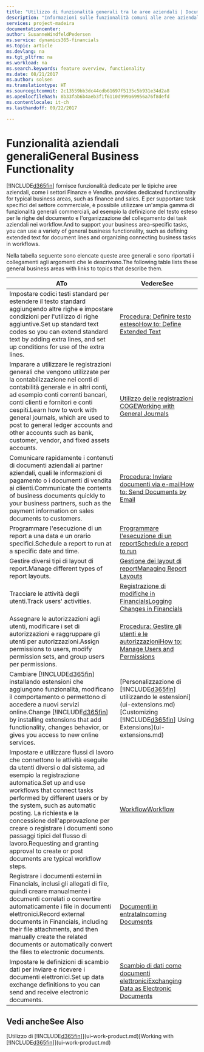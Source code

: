 ```yaml
---
title: "Utilizzo di funzionalità generali tra le aree aziendali | Documenti Microsoft"
description: "Informazioni sulle funzionalità comuni alle aree aziendali in Dynamics 365 for Financials."
services: project-madeira
documentationcenter: 
author: SusanneWindfeldPedersen
ms.service: dynamics365-financials
ms.topic: article
ms.devlang: na
ms.tgt_pltfrm: na
ms.workload: na
ms.search.keywords: feature overview, functionality
ms.date: 08/21/2017
ms.author: solsen
ms.translationtype: HT
ms.sourcegitcommit: 2c13559bb3dc44cdb61697f5135c5b931e34d2a8
ms.openlocfilehash: 8b33fab6b4aeb3f1f6110d999a69956a76f8defd
ms.contentlocale: it-ch
ms.lasthandoff: 09/22/2017

---
```

# <a name="general-business-functionality"></a><span data-ttu-id="215e7-103">Funzionalità aziendali generali</span><span class="sxs-lookup"><span data-stu-id="215e7-103">General Business Functionality</span></span>
[!INCLUDE[d365fin](includes/d365fin_md.md)]<span data-ttu-id="215e7-104"> fornisce funzionalità dedicate per le tipiche aree aziendali, come i settori Finanze e Vendite.</span><span class="sxs-lookup"><span data-stu-id="215e7-104"> provides dedicated functionality for typical business areas, such as finance and sales.</span></span> <span data-ttu-id="215e7-105">E per supportare task specifici del settore commerciale, è possibile utilizzare un'ampia gamma di funzionalità generali commerciali, ad esempio la definizione del testo esteso per le righe del documento e l'organizzazione del collegamento dei task aziendali nei workflow.</span><span class="sxs-lookup"><span data-stu-id="215e7-105">And to support your business area-specific tasks, you can use a variety of general business functionality, such as defining extended text for document lines and organizing connecting business tasks in workflows.</span></span>

<span data-ttu-id="215e7-106">Nella tabella seguente sono elencate queste aree generali e sono riportati i collegamenti agli argomenti che le descrivono.</span><span class="sxs-lookup"><span data-stu-id="215e7-106">The following table lists these general business areas with links to topics that describe them.</span></span>

| <span data-ttu-id="215e7-107">A</span><span class="sxs-lookup"><span data-stu-id="215e7-107">To</span></span> | <span data-ttu-id="215e7-108">Vedere</span><span class="sxs-lookup"><span data-stu-id="215e7-108">See</span></span> |
| --- | --- |
| <span data-ttu-id="215e7-109">Impostare codici testi standard per estendere il testo standard aggiungendo altre righe e impostare condizioni per l'utilizzo di righe aggiuntive.</span><span class="sxs-lookup"><span data-stu-id="215e7-109">Set up standard text codes so you can extend standard text by adding extra lines, and set up conditions for use of the extra lines.</span></span> |[<span data-ttu-id="215e7-110">Procedura: Definire testo esteso</span><span class="sxs-lookup"><span data-stu-id="215e7-110">How to: Define Extended Text</span></span>](ui-how-define-ext-text.md) |
| <span data-ttu-id="215e7-111">Imparare a utilizzare le registrazioni generali che vengono utilizzate per la contabilizzazione nei conti di contabilità generale e in altri conti, ad esempio conti correnti bancari, conti clienti e fornitori e conti cespiti.</span><span class="sxs-lookup"><span data-stu-id="215e7-111">Learn how to work with general journals, which are used to post to general ledger accounts and other accounts such as bank, customer, vendor, and fixed assets accounts.</span></span> |[<span data-ttu-id="215e7-112">Utilizzo delle registrazioni COGE</span><span class="sxs-lookup"><span data-stu-id="215e7-112">Working with General Journals</span></span>](ui-work-general-journals.md) |
| <span data-ttu-id="215e7-113">Comunicare rapidamente i contenuti di documenti aziendali ai partner aziendali, quali le informazioni di pagamento o i documenti di vendita ai clienti.</span><span class="sxs-lookup"><span data-stu-id="215e7-113">Communicate the contents of business documents quickly to your business partners, such as the payment information on sales documents to customers.</span></span> |[<span data-ttu-id="215e7-114">Procedura: Inviare documenti via e-mail</span><span class="sxs-lookup"><span data-stu-id="215e7-114">How to: Send Documents by Email</span></span>](ui-how-send-documents-email.md) |
| <span data-ttu-id="215e7-115">Programmare l'esecuzione di un report a una data e un orario specifici.</span><span class="sxs-lookup"><span data-stu-id="215e7-115">Schedule a report to run at a specific date and time.</span></span> |[<span data-ttu-id="215e7-116">Programmare l'esecuzione di un report</span><span class="sxs-lookup"><span data-stu-id="215e7-116">Schedule a report to run</span></span>](ui-work-report.md#ScheduleReport) |
| <span data-ttu-id="215e7-117">Gestire diversi tipi di layout di report.</span><span class="sxs-lookup"><span data-stu-id="215e7-117">Manage different types of report layouts.</span></span> |[<span data-ttu-id="215e7-118">Gestione dei layout di report</span><span class="sxs-lookup"><span data-stu-id="215e7-118">Managing Report Layouts</span></span>](ui-manage-report-layouts.md) |
| <span data-ttu-id="215e7-119">Tracciare le attività degli utenti.</span><span class="sxs-lookup"><span data-stu-id="215e7-119">Track users' activities.</span></span>|[<span data-ttu-id="215e7-120">Registrazione di modifiche in Financials</span><span class="sxs-lookup"><span data-stu-id="215e7-120">Logging Changes in Financials</span></span>](across-log-changes.md)|
|<span data-ttu-id="215e7-121">Assegnare le autorizzazioni agli utenti, modificare i set di autorizzazioni e raggruppare gli utenti per autorizzazioni.</span><span class="sxs-lookup"><span data-stu-id="215e7-121">Assign permissions to users, modify permission sets, and group users per permissions.</span></span>|[<span data-ttu-id="215e7-122">Procedura: Gestire gli utenti e le autorizzazioni</span><span class="sxs-lookup"><span data-stu-id="215e7-122">How to: Manage Users and Permissions</span></span>](ui-how-users-permissions.md)|
| <span data-ttu-id="215e7-123">Cambiare [!INCLUDE[d365fin](includes/d365fin_md.md)] installando estensioni che aggiungono funzionalità, modificano il comportamento o permettono di accedere a nuovi servizi online.</span><span class="sxs-lookup"><span data-stu-id="215e7-123">Change [!INCLUDE[d365fin](includes/d365fin_md.md)] by installing extensions that add functionality, changes behavior, or gives you access to new online services.</span></span> |<span data-ttu-id="215e7-124">[Personalizzazione di [!INCLUDE[d365fin](includes/d365fin_md.md)] utilizzando le estensioni](ui-extensions.md)</span><span class="sxs-lookup"><span data-stu-id="215e7-124">[Customizing [!INCLUDE[d365fin](includes/d365fin_md.md)] Using Extensions](ui-extensions.md)</span></span> |
|<span data-ttu-id="215e7-125">Impostare e utilizzare flussi di lavoro che connettono le attività eseguite da utenti diversi o dal sistema, ad esempio la registrazione automatica.</span><span class="sxs-lookup"><span data-stu-id="215e7-125">Set up and use workflows that connect tasks performed by different users or by the system, such as automatic posting.</span></span> <span data-ttu-id="215e7-126">La richiesta e la concessione dell'approvazione per creare o registrare i documenti sono passaggi tipici del flusso di lavoro.</span><span class="sxs-lookup"><span data-stu-id="215e7-126">Requesting and granting approval to create or post documents are typical workflow steps.</span></span>|[<span data-ttu-id="215e7-127">Workflow</span><span class="sxs-lookup"><span data-stu-id="215e7-127">Workflow</span></span>](across-workflow.md)|
|<span data-ttu-id="215e7-128">Registrare i documenti esterni in Financials, inclusi gli allegati di file, quindi creare manualmente i documenti correlati o convertire automaticamente i file in documenti elettronici.</span><span class="sxs-lookup"><span data-stu-id="215e7-128">Record external documents in Financials, including their file attachments, and then manually create the related documents or automatically convert the files to electronic documents.</span></span>|[<span data-ttu-id="215e7-129">Documenti in entrata</span><span class="sxs-lookup"><span data-stu-id="215e7-129">Incoming Documents</span></span>](across-income-documents.md)|
| <span data-ttu-id="215e7-130">Impostare le definizioni di scambio dati per inviare e ricevere i documenti elettronici.</span><span class="sxs-lookup"><span data-stu-id="215e7-130">Set up data exchange definitions to you can send and receive electronic documents.</span></span> |[<span data-ttu-id="215e7-131">Scambio di dati come documenti elettronici</span><span class="sxs-lookup"><span data-stu-id="215e7-131">Exchanging Data as Electronic Documents</span></span>](across-data-exchange.md) |

## <a name="see-also"></a><span data-ttu-id="215e7-132">Vedi anche</span><span class="sxs-lookup"><span data-stu-id="215e7-132">See Also</span></span>
<span data-ttu-id="215e7-133">[Utilizzo di [!INCLUDE[d365fin](includes/d365fin_md.md)]](ui-work-product.md)</span><span class="sxs-lookup"><span data-stu-id="215e7-133">[Working with [!INCLUDE[d365fin](includes/d365fin_md.md)]](ui-work-product.md)</span></span>

